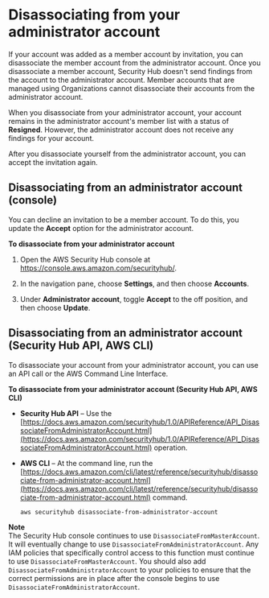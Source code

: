 # Disassociating from your administrator account<a name="securityhub-disassociate-from-admin"></a>

If your account was added as a member account by invitation, you can disassociate the member account from the administrator account\. Once you disassociate a member account, Security Hub doesn't send findings from the account to the administrator account\. Member accounts that are managed using Organizations cannot disassociate their accounts from the administrator account\.

When you disassociate from your administrator account, your account remains in the administrator account's member list with a status of **Resigned**\. However, the administrator account does not receive any findings for your account\.

After you disassociate yourself from the administrator account, you can accept the invitation again\.

## Disassociating from an administrator account \(console\)<a name="securityhub-disassociate-from-admin-console"></a>

You can decline an invitation to be a member account\. To do this, you update the **Accept** option for the administrator account\.

**To disassociate from your administrator account**

1. Open the AWS Security Hub console at [https://console\.aws\.amazon\.com/securityhub/](https://console.aws.amazon.com/securityhub/)\.

1. In the navigation pane, choose **Settings**, and then choose **Accounts**\.

1. Under **Administrator account**, toggle **Accept** to the off position, and then choose **Update**\.

## Disassociating from an administrator account \(Security Hub API, AWS CLI\)<a name="securityhub-disassociate-from-admin-api-cli"></a>

To disassociate your account from your administrator account, you can use an API call or the AWS Command Line Interface\.

**To disassociate from your administrator account \(Security Hub API, AWS CLI\)**
+ **Security Hub API** – Use the [https://docs.aws.amazon.com/securityhub/1.0/APIReference/API_DisassociateFromAdministratorAccount.html](https://docs.aws.amazon.com/securityhub/1.0/APIReference/API_DisassociateFromAdministratorAccount.html) operation\.
+ **AWS CLI** – At the command line, run the [https://docs.aws.amazon.com/cli/latest/reference/securityhub/disassociate-from-administrator-account.html](https://docs.aws.amazon.com/cli/latest/reference/securityhub/disassociate-from-administrator-account.html) command\.

  ```
  aws securityhub disassociate-from-administrator-account
  ```

**Note**  
The Security Hub console continues to use `DisassociateFromMasterAccount`\. It will eventually change to use `DisassociateFromAdministratorAccount`\. Any IAM policies that specifically control access to this function must continue to use `DisassociateFromMasterAccount`\. You should also add `DisassociateFromAdministratorAccount` to your policies to ensure that the correct permissions are in place after the console begins to use `DisassociateFromAdministratorAccount`\.